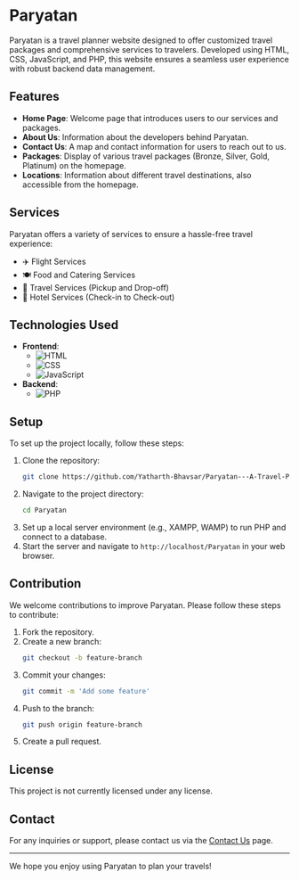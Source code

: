 # Paryatan

Paryatan is a travel planner website designed to offer customized travel packages and comprehensive services to travelers. Developed using HTML, CSS, JavaScript, and PHP, this website ensures a seamless user experience with robust backend data management.

## Features

- **Home Page**: Welcome page that introduces users to our services and packages.
- **About Us**: Information about the developers behind Paryatan.
- **Contact Us**: A map and contact information for users to reach out to us.
- **Packages**: Display of various travel packages (Bronze, Silver, Gold, Platinum) on the homepage.
- **Locations**: Information about different travel destinations, also accessible from the homepage.

## Services

Paryatan offers a variety of services to ensure a hassle-free travel experience:
- ✈️ Flight Services
- 🍽️ Food and Catering Services
- 🚐 Travel Services (Pickup and Drop-off)
- 🏨 Hotel Services (Check-in to Check-out)

## Technologies Used

- **Frontend**:
  - ![HTML](https://img.shields.io/badge/-HTML5-E34F26?logo=html5&logoColor=white)
  - ![CSS](https://img.shields.io/badge/-CSS3-1572B6?logo=css3&logoColor=white)
  - ![JavaScript](https://img.shields.io/badge/-JavaScript-F7DF1E?logo=javascript&logoColor=black)
- **Backend**:
  - ![PHP](https://img.shields.io/badge/-PHP-777BB4?logo=php&logoColor=white)

## Setup

To set up the project locally, follow these steps:

1. Clone the repository:
    ```bash
    git clone https://github.com/Yatharth-Bhavsar/Paryatan---A-Travel-Planner-Website
    ```
2. Navigate to the project directory:
    ```bash
    cd Paryatan
    ```
3. Set up a local server environment (e.g., XAMPP, WAMP) to run PHP and connect to a database.
4. Start the server and navigate to `http://localhost/Paryatan` in your web browser.

## Contribution

We welcome contributions to improve Paryatan. Please follow these steps to contribute:

1. Fork the repository.
2. Create a new branch:
    ```bash
    git checkout -b feature-branch
    ```
3. Commit your changes:
    ```bash
    git commit -m 'Add some feature'
    ```
4. Push to the branch:
    ```bash
    git push origin feature-branch
    ```
5. Create a pull request.

## License

This project is not currently licensed under any license.

## Contact

For any inquiries or support, please contact us via the [Contact Us](https://www.instagram.com/yeah.yatharth/) page.

---

We hope you enjoy using Paryatan to plan your travels!
